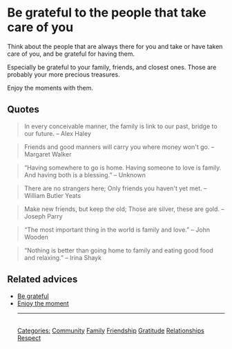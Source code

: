 # Be grateful to the people that take care of you

Think about the people that are always there for you and take or have taken care of you, and be grateful for having them.

Especially be grateful to your family, friends, and closest ones. Those are probably your more precious treasures.

Enjoy the moments with them.

## Quotes

> In every conceivable manner, the family is link to our past, bridge to our future. – Alex Haley

> Friends and good manners will carry you where money won't go. – Margaret Walker

> “Having somewhere to go is home. Having someone to love is family. And having both is a blessing.” – Unknown

> There are no strangers here; Only friends you haven't yet met. – William Butler Yeats

> Make new friends, but keep the old; Those are silver, these are gold. – Joseph Parry

> “The most important thing in the world is family and love.” – John Wooden

> “Nothing is better than going home to family and eating good food and relaxing.” – Irina Shayk

## Related advices

- [Be grateful](Be%20grateful/index.md)
- [Enjoy the moment](Enjoy%20the%20moment/index.md)<hr/><br/>[Categories:](Categories/index.md) [Community](Categories/Community.md) [Family](Categories/Family.md) [Friendship](Categories/Friendship.md) [Gratitude](Categories/Gratitude.md) [Relationships](Categories/Relationships.md) [Respect](Categories/Respect.md)